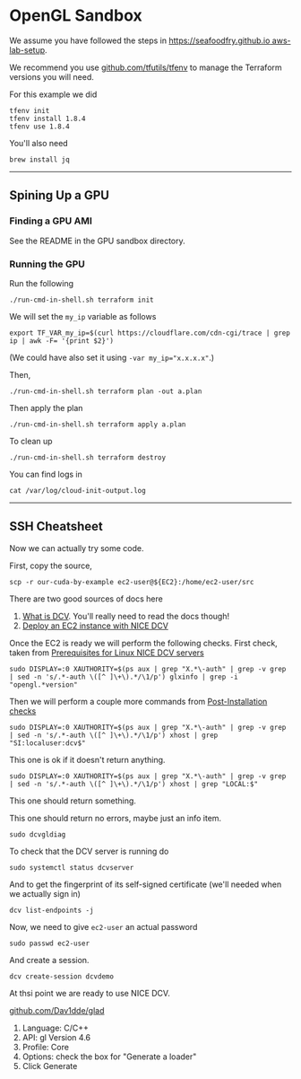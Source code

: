 # OpenGL Sandbox

We assume you have followed the steps in [https://seafoodfry.github.io aws-lab-setup](https://seafoodfry.github.io//aws/lab/2024/05/27/aws-lab-setup/).


We recommend you use [github.com/tfutils/tfenv](https://github.com/tfutils/tfenv) to manage the Terraform versions you will need.

For this example we did
```
tfenv init
tfenv install 1.8.4
tfenv use 1.8.4
```

You'll also need

```
brew install jq
```

---


## Spining Up a GPU

### Finding a GPU AMI

See the README in the GPU sandbox directory.


### Running the GPU


Run the following
```
./run-cmd-in-shell.sh terraform init
```

We will set the `my_ip` variable as follows
```
export TF_VAR_my_ip=$(curl https://cloudflare.com/cdn-cgi/trace | grep ip | awk -F= '{print $2}')
```
(We could have also set it using `-var my_ip="x.x.x.x"`.)

Then,
```
./run-cmd-in-shell.sh terraform plan -out a.plan
```

Then apply the plan
```
./run-cmd-in-shell.sh terraform apply a.plan
```

To clean up
```
./run-cmd-in-shell.sh terraform destroy
```

You can find logs in
```
cat /var/log/cloud-init-output.log
```

---

## SSH Cheatsheet


Now we can actually try some code.

First, copy the source,
```
scp -r our-cuda-by-example ec2-user@${EC2}:/home/ec2-user/src
```

There are two good sources of docs here
1. [What is DCV](https://docs.aws.amazon.com/dcv/latest/adminguide/what-is-dcv.html). You'll really need to read the docs though!
2. [Deploy an EC2 instance with NICE DCV](https://www.hpcworkshops.com/06-nice-dcv/standalone/08-deploy-ec2.html)

Once the EC2 is ready we will perform the following checks.
First check, taken from 
[Prerequisites for Linux NICE DCV servers](https://docs.aws.amazon.com/dcv/latest/adminguide/setting-up-installing-linux-prereq.html#linux-prereq-xserver)
```
sudo DISPLAY=:0 XAUTHORITY=$(ps aux | grep "X.*\-auth" | grep -v grep | sed -n 's/.*-auth \([^ ]\+\).*/\1/p') glxinfo | grep -i "opengl.*version"
```

Then we will perform a couple more commands from
[Post-Installation checks](https://docs.aws.amazon.com/dcv/latest/adminguide/setting-up-installing-linux-checks.html)
```
sudo DISPLAY=:0 XAUTHORITY=$(ps aux | grep "X.*\-auth" | grep -v grep | sed -n 's/.*-auth \([^ ]\+\).*/\1/p') xhost | grep "SI:localuser:dcv$"
```
This one is ok if it doesn't return anything.

```
sudo DISPLAY=:0 XAUTHORITY=$(ps aux | grep "X.*\-auth" | grep -v grep | sed -n 's/.*-auth \([^ ]\+\).*/\1/p') xhost | grep "LOCAL:$"
```
This one should return something.

This one should return no errors, maybe just an info item.
```
sudo dcvgldiag
```

To check that the DCV server is running do
```
sudo systemctl status dcvserver
```

And to get the fingerprint of its self-signed certificate (we'll needed when we actually sign in)
```
dcv list-endpoints -j
```

Now, we need to give `ec2-user` an actual password
```
sudo passwd ec2-user
```

And create a session.
```
dcv create-session dcvdemo
```

At thsi point we are ready to use NICE DCV.


[github.com/Dav1dde/glad](https://github.com/Dav1dde/glad)

1. Language: C/C++
2. API: gl Version 4.6
3. Profile: Core
4. Options: check the box for "Generate a loader"
5. Click Generate
